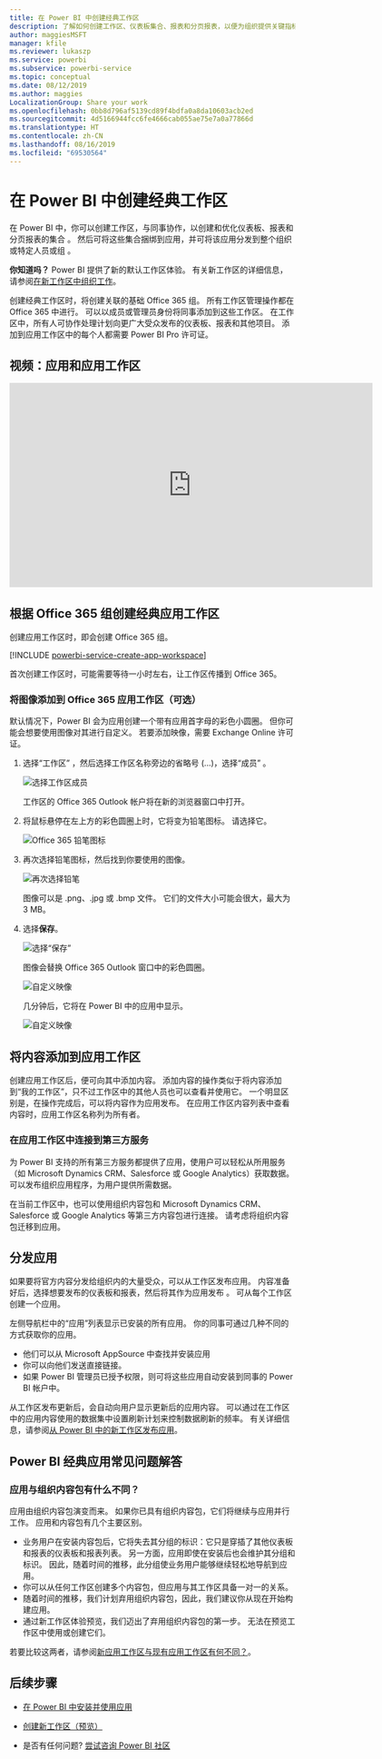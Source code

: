 ```yaml
---
title: 在 Power BI 中创建经典工作区
description: 了解如何创建工作区、仪表板集合、报表和分页报表，以便为组织提供关键指标。
author: maggiesMSFT
manager: kfile
ms.reviewer: lukaszp
ms.service: powerbi
ms.subservice: powerbi-service
ms.topic: conceptual
ms.date: 08/12/2019
ms.author: maggies
LocalizationGroup: Share your work
ms.openlocfilehash: 0bb8d796af5139cd89f4bdfa0a8da10603acb2ed
ms.sourcegitcommit: 4d5166944fcc6fe4666cab055ae75e7a0a77866d
ms.translationtype: HT
ms.contentlocale: zh-CN
ms.lasthandoff: 08/16/2019
ms.locfileid: "69530564"
---
```

# <a name="create-classic-workspaces-in-power-bi"></a>在 Power BI 中创建经典工作区

在 Power BI 中，你可以创建工作区，与同事协作，以创建和优化仪表板、报表和分页报表的集合  。 然后可将这些集合捆绑到应用，并可将该应用分发到整个组织或特定人员或组  。 

**你知道吗？** Power BI 提供了新的默认工作区体验。 有关新工作区的详细信息，请参阅[在新工作区中组织工作](service-new-workspaces.md)。 

创建经典工作区时，将创建关联的基础 Office 365 组。 所有工作区管理操作都在 Office 365 中进行。 可以以成员或管理员身份将同事添加到这些工作区。 在工作区中，所有人可协作处理计划向更广大受众发布的仪表板、报表和其他项目。 添加到应用工作区中的每个人都需要 Power BI Pro 许可证。 

## <a name="video-apps-and-app-workspaces"></a>视频：应用和应用工作区
<iframe width="640" height="360" src="https://www.youtube.com/embed/Ey5pyrr7Lk8?showinfo=0" frameborder="0" allowfullscreen></iframe>

## <a name="create-a-classic-app-workspace-based-on-an-office-365-group"></a>根据 Office 365 组创建经典应用工作区

创建应用工作区时，即会创建 Office 365 组。

[!INCLUDE [powerbi-service-create-app-workspace](./includes/powerbi-service-create-app-workspace.md)]

首次创建工作区时，可能需要等待一小时左右，让工作区传播到 Office 365。 

### <a name="add-an-image-to-your-office-365-app-workspace-optional"></a>将图像添加到 Office 365 应用工作区（可选）
默认情况下，Power BI 会为应用创建一个带有应用首字母的彩色小圆圈。 但你可能会想要使用图像对其进行自定义。 若要添加映像，需要 Exchange Online 许可证。

1. 选择“工作区”  ，然后选择工作区名称旁边的省略号 (...)，选择“成员”  。 
   
     ![选择工作区成员](media/service-create-distribute-apps/power-bi-apps-workspace-members.png)
   
    工作区的 Office 365 Outlook 帐户将在新的浏览器窗口中打开。
2. 将鼠标悬停在左上方的彩色圆圈上时，它将变为铅笔图标。 请选择它。
   
     ![Office 365 铅笔图标](media/service-create-distribute-apps/power-bi-apps-workspace-edit-image.png)
3. 再次选择铅笔图标，然后找到你要使用的图像。
   
     ![再次选择铅笔](media/service-create-distribute-apps/power-bi-apps-workspace-edit-group.png)

     图像可以是 .png、.jpg 或 .bmp 文件。 它们的文件大小可能会很大，最大为 3 MB。 

4. 选择**保存**。
   
     ![选择“保存”](media/service-create-distribute-apps/power-bi-apps-workspace-save-image.png)
   
    图像会替换 Office 365 Outlook 窗口中的彩色圆圈。 
   
     ![自定义映像](media/service-create-distribute-apps/power-bi-apps-workspace-image-in-office-365.png)
   
    几分钟后，它将在 Power BI 中的应用中显示。
   
     ![自定义映像](media/service-create-distribute-apps/power-bi-apps-image.png)

## <a name="add-content-to-your-app-workspace"></a>将内容添加到应用工作区

创建应用工作区后，便可向其中添加内容。 添加内容的操作类似于将内容添加到“我的工作区”，只不过工作区中的其他人员也可以查看并使用它。 一个明显区别是，在操作完成后，可以将内容作为应用发布。 在应用工作区内容列表中查看内容时，应用工作区名称列为所有者。

### <a name="connect-to-third-party-services-in-app-workspaces"></a>在应用工作区中连接到第三方服务

为 Power BI 支持的所有第三方服务都提供了应用，使用户可以轻松从所用服务（如 Microsoft Dynamics CRM、Salesforce 或 Google Analytics）获取数据。 可以发布组织应用程序，为用户提供所需数据。

在当前工作区中，也可以使用组织内容包和 Microsoft Dynamics CRM、Salesforce 或 Google Analytics 等第三方内容包进行连接。 请考虑将组织内容包迁移到应用。

## <a name="distribute-an-app"></a>分发应用

如果要将官方内容分发给组织内的大量受众，可以从工作区发布应用。  内容准备好后，选择想要发布的仪表板和报表，然后将其作为应用发布  。 可从每个工作区创建一个应用。

左侧导航栏中的“应用”列表显示已安装的所有应用。 你的同事可通过几种不同的方式获取你的应用。 
- 他们可以从 Microsoft AppSource 中查找并安装应用
- 你可以向他们发送直接链接。 
- 如果 Power BI 管理员已授予权限，则可将这些应用自动安装到同事的 Power BI 帐户中。 

从工作区发布更新后，会自动向用户显示更新后的应用内容。 可以通过在工作区中的应用内容使用的数据集中设置刷新计划来控制数据刷新的频率。 有关详细信息，请参阅[从 Power BI 中的新工作区发布应用](service-create-distribute-apps.md)。

## <a name="power-bi-classic-apps-faq"></a>Power BI 经典应用常见问题解答

### <a name="how-are-apps-different-from-organizational-content-packs"></a>应用与组织内容包有什么不同？
应用由组织内容包演变而来。 如果你已具有组织内容包，它们将继续与应用并行工作。 应用和内容包有几个主要区别。 

* 业务用户在安装内容包后，它将失去其分组的标识：它只是穿插了其他仪表板和报表的仪表板和报表列表。 另一方面，应用即使在安装后也会维护其分组和标识。 因此，随着时间的推移，此分组使业务用户能够继续轻松地导航到应用。
* 你可以从任何工作区创建多个内容包，但应用与其工作区具备一对一的关系。 
* 随着时间的推移，我们计划弃用组织内容包，因此，我们建议你从现在开始构建应用。  
* 通过新工作区体验预览，我们迈出了弃用组织内容包的第一步。 无法在预览工作区中使用或创建它们。

若要比较这两者，请参阅[新应用工作区与现有应用工作区有何不同？](service-new-workspaces.md#how-the-new-workspaces-are-different)。 

## <a name="next-steps"></a>后续步骤
* [在 Power BI 中安装并使用应用](service-create-distribute-apps.md)
- [创建新工作区（预览）](service-create-the-new-workspaces.md)
* 是否有任何问题? [尝试咨询 Power BI 社区](http://community.powerbi.com/)
